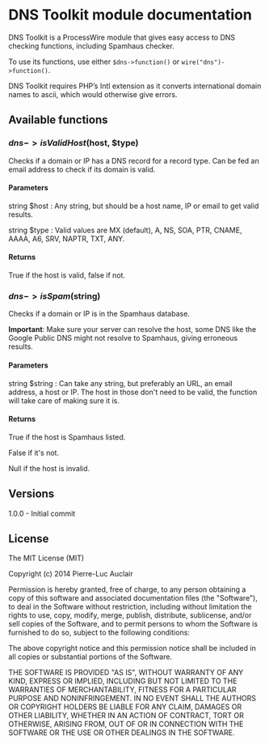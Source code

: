 # DNS Toolkit module documentation

DNS Toolkit is a ProcessWire module that gives easy access to DNS checking functions, including Spamhaus checker.

To use its functions, use either `$dns->function()` or `wire("dns")->function()`.

DNS Toolkit requires PHP’s Intl  extension as it converts international domain names to ascii, which would otherwise give errors. 

## Available functions

### $dns->isValidHost($host, $type)

Checks if a domain or IP has a DNS record for a record type. Can be fed an email address to check if its domain is valid.

#### Parameters

string $host : Any string, but should be a host name, IP or email to get valid results.

string $type : Valid values are MX (default), A, NS, SOA, PTR, CNAME, AAAA, A6, SRV, NAPTR, TXT, ANY.

#### Returns

True if the host is valid, false if not.

### $dns->isSpam($string)

Checks if a domain or IP is in the Spamhaus database. 

**Important**: Make sure your server can resolve the host, some DNS like the Google Public DNS might not resolve to Spamhaus, giving erroneous results.

#### Parameters

string $string : Can take any string, but preferably an URL, an email address, a host or IP. The host in those don't need to be valid, the function will take care of making sure it is.

#### Returns

True if the host is Spamhaus listed.

False if it's not.

Null if the host is invalid.

## Versions

1.0.0 - Initial commit

## License

The MIT License (MIT)

Copyright (c) 2014 Pierre-Luc Auclair

Permission is hereby granted, free of charge, to any person obtaining a copy
of this software and associated documentation files (the "Software"), to deal
in the Software without restriction, including without limitation the rights
to use, copy, modify, merge, publish, distribute, sublicense, and/or sell
copies of the Software, and to permit persons to whom the Software is
furnished to do so, subject to the following conditions:

The above copyright notice and this permission notice shall be included in
all copies or substantial portions of the Software.

THE SOFTWARE IS PROVIDED "AS IS", WITHOUT WARRANTY OF ANY KIND, EXPRESS OR
IMPLIED, INCLUDING BUT NOT LIMITED TO THE WARRANTIES OF MERCHANTABILITY,
FITNESS FOR A PARTICULAR PURPOSE AND NONINFRINGEMENT. IN NO EVENT SHALL THE
AUTHORS OR COPYRIGHT HOLDERS BE LIABLE FOR ANY CLAIM, DAMAGES OR OTHER
LIABILITY, WHETHER IN AN ACTION OF CONTRACT, TORT OR OTHERWISE, ARISING FROM,
OUT OF OR IN CONNECTION WITH THE SOFTWARE OR THE USE OR OTHER DEALINGS IN
THE SOFTWARE.